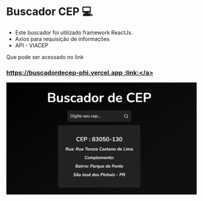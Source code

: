 # Buscador CEP :computer:

- Este buscador foi utilizado framework ReactJs.
- Axios para requisição de informações
- API - VIACEP

Que pode ser acessado no link

### <a>https://buscadordecep-phi.vercel.app :link:</a>



![](https://github.com/FelipeUrbanek/buscadordecep/blob/master/img/screenshot.png?raw=true)





